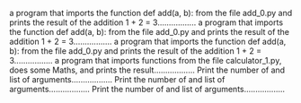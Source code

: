 a program that imports the function def add(a, b): from the file add_0.py and prints the result of the addition 1 + 2 = 3.................
a program that imports the function def add(a, b): from the file add_0.py and prints the result of the addition 1 + 2 = 3.................
a program that imports the function def add(a, b): from the file add_0.py and prints the result of the addition 1 + 2 = 3.................
a program that imports functions from the file calculator_1.py, does some Maths, and prints the result..................
Print the number of and list of arguments..................
Print the number of and list of arguments..................
Print the number of and list of arguments..................
